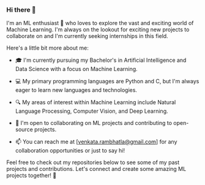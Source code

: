### Hi there 👋


I'm an ML enthusiast 🤖 who loves to explore the vast and exciting world of Machine Learning. I'm always on the lookout for exciting new projects to collaborate on and I'm currently seeking internships in this field.

Here's a little bit more about me:

* 🎓 I'm currently pursuing my Bachelor's in Artificial Intelligence and Data Science with a focus on Machine Learning.
- 💻 My primary programming languages are Python and C, but I'm always eager to learn new languages and technologies.
+ 🔍 My areas of interest within Machine Learning include Natural Language Processing, Computer Vision, and Deep Learning.
* 🤝 I'm open to collaborating on ML projects and contributing to open-source projects.
- 📫 You can reach me at [venkata.rambhatla@gmail.com] for any collaboration opportunities or just to say hi!

Feel free to check out my repositories below to see some of my past projects and contributions. Let's connect and create some amazing ML projects together! 💪
